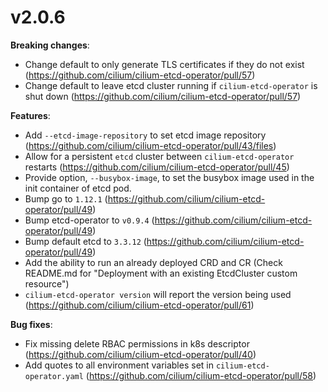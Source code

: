 # v2.0.6

**Breaking changes**:

 - Change default to only generate TLS certificates if they do not exist (https://github.com/cilium/cilium-etcd-operator/pull/57)
 - Change default to leave etcd cluster running if `cilium-etcd-operator` is shut down (https://github.com/cilium/cilium-etcd-operator/pull/57)

**Features**:
 - Add `--etcd-image-repository` to set etcd image repository (https://github.com/cilium/cilium-etcd-operator/pull/43/files)
 - Allow for a persistent `etcd` cluster between `cilium-etcd-operator` restarts (https://github.com/cilium/cilium-etcd-operator/pull/45)
 - Provide option, `--busybox-image`, to set the busybox image used in the init container of etcd pod.
 - Bump go to `1.12.1` (https://github.com/cilium/cilium-etcd-operator/pull/49)
 - Bump etcd-operator to `v0.9.4` (https://github.com/cilium/cilium-etcd-operator/pull/49)
 - Bump default etcd to `3.3.12` (https://github.com/cilium/cilium-etcd-operator/pull/49)
 - Add the ability to run an already deployed CRD and CR (Check README.md for "Deployment with an existing EtcdCluster custom resource")
 - `cilium-etcd-operator version` will report the version being used  (https://github.com/cilium/cilium-etcd-operator/pull/61)
 
**Bug fixes**:
 - Fix missing delete RBAC permissions in k8s descriptor (https://github.com/cilium/cilium-etcd-operator/pull/40)
 - Add quotes to all environment variables set in `cilium-etcd-operator.yaml` (https://github.com/cilium/cilium-etcd-operator/pull/58)

